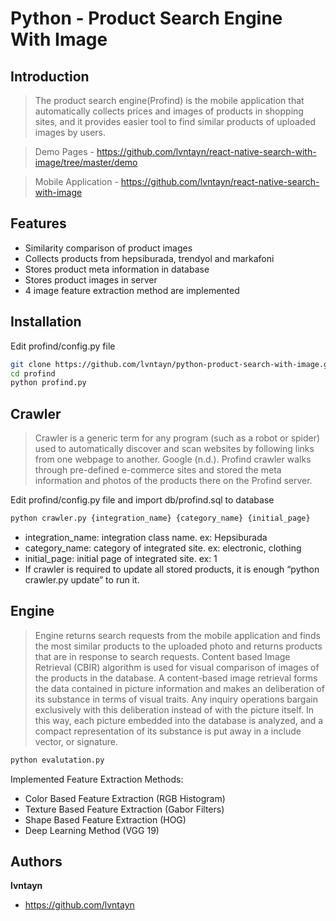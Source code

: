 # Python - Product Search Engine With Image

## Introduction
> The product search engine(Profind) is the mobile application that automatically collects prices and images of products in shopping sites, and it provides easier tool to find similar products of uploaded images by users.

> Demo Pages - https://github.com/lvntayn/react-native-search-with-image/tree/master/demo

> Mobile Application - https://github.com/lvntayn/react-native-search-with-image

## Features
- Similarity comparison of product images
- Collects products from hepsiburada, trendyol and markafoni
- Stores product meta information in database
- Stores product images in server
- 4 image feature extraction method are implemented

## Installation
Edit profind/config.py file
```bash
git clone https://github.com/lvntayn/python-product-search-with-image.git profind
cd profind
python profind.py
```

## Crawler
> Crawler is a generic term for any program (such as a robot or spider) used to automatically discover and scan websites by following links from one webpage to another. Google (n.d.). Profind crawler walks through pre-defined e-commerce sites and stored the meta information and photos of the products there on the Profind server.

Edit profind/config.py file and import db/profind.sql to database
```bash
python crawler.py {integration_name} {category_name} {initial_page}
```
- integration_name: integration class name. ex: Hepsiburada
- category_name: category of integrated site. ex: electronic, clothing
- initial_page: initial page of integrated site. ex: 1
- If crawler is required to update all stored products, it is enough “python crawler.py update” to run it.

## Engine
> Engine returns search requests from the mobile application and finds the most similar products to the uploaded photo and returns products that are in response to search requests. Content based Image Retrieval (CBIR) algorithm is used for visual comparison of images of the products in the database. A content-based image retrieval forms the data contained in picture information and makes an deliberation of its substance in terms of visual traits. Any inquiry operations bargain exclusively with this deliberation instead of with the picture itself. In this way, each picture embedded into the database is analyzed, and a compact representation of its substance is put away in a include vector, or signature.

```bash
python evalutation.py
```

Implemented Feature Extraction Methods: 
- Color Based Feature Extraction (RGB Histogram)
- Texture Based Feature Extraction (Gabor Filters)
- Shape Based Feature Extraction (HOG)
- Deep Learning Method (VGG 19)


## Authors
**lvntayn**
- https://github.com/lvntayn
